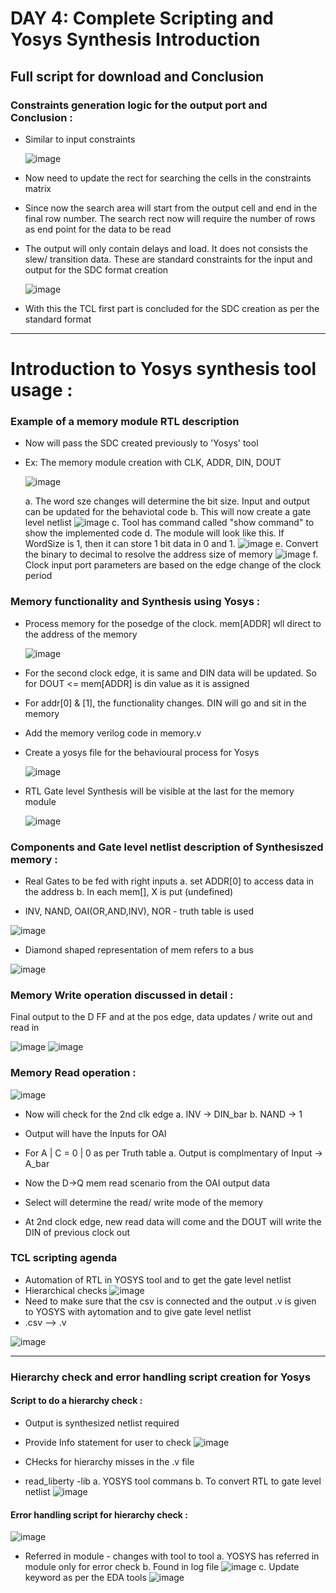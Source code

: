 # DAY 4: Complete Scripting and Yosys Synthesis Introduction

## Full script for download and Conclusion

### Constraints generation logic for the output port and Conclusion :

  - Similar to input constraints
    
     ![image](https://github.com/user-attachments/assets/24413375-c05c-4540-93bd-619def6e5182)
    
  - Now need to update the rect for searching the cells in the constraints matrix
    
  - Since now the search area will start from the output cell and end in the final row number. The search rect now will require the number of rows as end point for the data to be read
    
  - The output will only contain delays and load. It does not consists the slew/ transition data. These are standard constraints for the input and output for the SDC format creation
    
    ![image](https://github.com/user-attachments/assets/a6da11e9-2981-46c0-8230-35e7df35275d)
    
  - With this the TCL first part is concluded for the SDC creation as per the standard format

---

# Introduction to Yosys synthesis tool usage :

### Example of a memory module RTL description  

  - Now will pass the SDC created previously to 'Yosys' tool
    
  - Ex: The memory module creation with CLK, ADDR, DIN, DOUT
    
    ![image](https://github.com/user-attachments/assets/75719571-633d-4f6c-a74b-8f4fea7077d1)
    
      a. The word sze changes will determine the bit size. Input and output can be updated for the behaviotal code
      b. This will now create a gate level netlist
      ![image](https://github.com/user-attachments/assets/710b51c8-f982-4e83-996e-35f29da2eab6)
      c. Tool has command called "show command" to show the implemented code
      d. The module will look like this. If WordSize is 1, then it can store 1 bit data in 0 and 1. ![image](https://github.com/user-attachments/assets/a465b720-a5f4-42e2-931a-51f2c14d77f6)
      e. Convert the binary to decimal to resolve the address size of memory
      ![image](https://github.com/user-attachments/assets/dec4a744-a544-4951-ba14-f5b5ae88cc43)
      f. Clock input port parameters are based on the edge change of the clock period

     
### Memory functionality and Synthesis using Yosys :

  - Process memory for the posedge of the clock. mem[ADDR] wll direct to the address of the memory
    
     ![image](https://github.com/user-attachments/assets/3688694d-bc58-494a-b7b2-5dd0bf790528)
    
  - For the second clock edge, it is same and DIN data will be updated. So for DOUT <= mem[ADDR] is din value as it is assigned
    
  - For addr[0] & [1], the functionality changes. DIN will go and sit in the memory

  - Add the memory verilog code in memory.v
    
  - Create a yosys file for the behavioural process for Yosys
    
     ![image](https://github.com/user-attachments/assets/b0623fe2-c83d-4515-8dc5-749a4fdfecf0)

  - RTL Gate level Synthesis will be visible at the last for the memory module
    
     ![image](https://github.com/user-attachments/assets/d42d4ad7-e010-4b43-8923-5f8e7aedf6d5)


### Components and Gate level netlist description of Synthesiszed memory :

  - Real Gates to be fed with right inputs
       a. set ADDR[0] to access data in the address
       b. In each mem[], X is put (undefined)
    
  - INV, NAND, OAI(OR,AND,INV), NOR - truth table is used
    
![image](https://github.com/user-attachments/assets/d4091906-de64-429b-bd13-f4dd60f2f5be)

  - Diamond shaped representation of mem refers to a bus
    
![image](https://github.com/user-attachments/assets/65876147-f4df-4f63-b281-f76ce1510011) 


### Memory Write operation discussed in detail :

Final output to the D FF and at the pos edge, data updates / write out and read in

![image](https://github.com/user-attachments/assets/15ced796-4872-4dd6-bf23-f9a5b7081059) 
![image](https://github.com/user-attachments/assets/57cdc413-ab6d-4de8-bbb7-9770fb291a7f)

### Memory Read operation :

![image](https://github.com/user-attachments/assets/cb04eee8-6495-4d24-b9ae-3c01802ce93a)

  - Now will check for the 2nd clk edge
       a. INV -> DIN_bar
       b. NAND -> 1
    
  - Output will have the Inputs for OAI
    
  - For A | C = 0 | 0 as per Truth table
       a. Output is complmentary of Input -> A_bar
    
  - Now the D->Q mem read scenario from the OAI output data
    
  - Select will determine the read/ write mode of the memory
    
  - At 2nd clock edge, new read data will come and the DOUT will write the DIN of previous clock out

### TCL scripting agenda

  - Automation of RTL in YOSYS tool and to get the gate level netlist
  - Hierarchical checks
  ![image](https://github.com/user-attachments/assets/2a1b97ce-9edd-44b9-9808-c460f8312460)
  - Need to make sure that the csv is connected and the output .v is given to YOSYS with aytomation and to give gate level netlist
  - .csv --> .v

![image](https://github.com/user-attachments/assets/d9a360d3-9e03-43ff-8b6c-b3b429180fed)

---

### Hierarchy check and error handling script creation for Yosys

#### Script to do a hierarchy check :

  - Output is synthesized netlist required
  - Provide Info statement for user to check
  ![image](https://github.com/user-attachments/assets/4716230c-9f10-4779-b599-95cba571b8db)

  - CHecks for hierarchy misses in the .v file
  - read_liberty -lib
       a. YOSYS tool commans
       b. To convert RTL to gate level netlist
![image](https://github.com/user-attachments/assets/df2538da-80b4-4f15-a53e-88890fd8db99)

#### Error handling script for hierarchy check :

![image](https://github.com/user-attachments/assets/6156d0d0-efeb-4fe1-9f91-bf7411320f7e)
  - Referred in module - changes with tool to tool
       a. YOSYS has referred in module only for error check
       b. Found in log file
     ![image](https://github.com/user-attachments/assets/0396a499-ea69-4307-abf6-dfc12c554c3c)
       c. Update keyword as per the EDA tools
![image](https://github.com/user-attachments/assets/6f723526-9781-4154-b2e0-902db2e7f72b)

